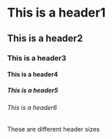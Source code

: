 # This is a header1
## This is a header2
### This is a header3
#### This is a header4
##### This is a header5
###### This is a header6
These  are different header sizes
